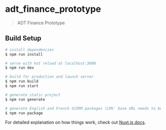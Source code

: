 # adt_finance_prototype

> ADT Finance Prototype

## Build Setup

``` bash
# install dependencies
$ npm run install

# serve with hot reload at localhost:3000
$ npm run dev

# build for production and launch server
$ npm run build
$ npm run start

# generate static project
$ npm run generate

# generate English and French SCORM packages (LMS' base URL needs to be set in nuxt.config.js prior to running this command)
$ npm run package
```

For detailed explanation on how things work, check out [Nuxt.js docs](https://nuxtjs.org).
